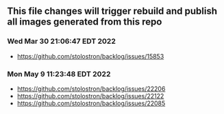 ## This file changes will trigger rebuild and publish all images generated from this repo

### Wed Mar 30 21:06:47 EDT 2022

- <https://github.com/stolostron/backlog/issues/15853>

### Mon May  9 11:23:48 EDT 2022

- <https://github.com/stolostron/backlog/issues/22206>
- <https://github.com/stolostron/backlog/issues/22122>
- <https://github.com/stolostron/backlog/issues/22085>
